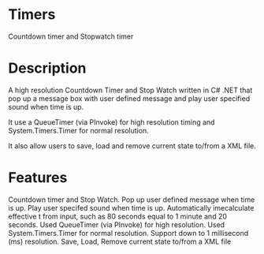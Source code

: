 Timers
======

Countdown timer and Stopwatch timer


# Description

A high resolution Countdown Timer and Stop Watch written in C# .NET that pop up a message box with user defined message and play user specified sound when time is up.

It use a QueueTimer (via PInvoke) for high resolution timing and System.Timers.Timer for normal resolution.

It also allow users to save, load and remove current state to/from a XML file.


# Features

Countdown timer and Stop Watch.
Pop up user defined message when time is up.
Play user specifed sound when time is up.
Automatically imecalculate effective t from input, such as 80 seconds equal to 1 minute and 20 seconds.
Used QueueTimer (via PInvoke) for high resolution. Used System.Timers.Timer for normal resolution.
Support down to 1 millisecond (ms) resolution.
Save, Load, Remove current state to/from a XML file

